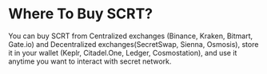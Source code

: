 # Where To Buy SCRT?

You can buy SCRT from Centralized exchanges (Binance, Kraken, Bitmart, Gate.io) and Decentralized exchanges(SecretSwap, Sienna, Osmosis), store it in your wallet (Keplr, Citadel.One, Ledger, Cosmostation), and use it anytime you want to interact with secret network.
